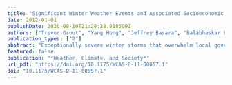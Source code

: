 ```yaml
---
title: "Significant Winter Weather Events and Associated Socioeconomic Impacts (Federal Aid Expenditures) across Oklahoma: 2000-2010"
date: 2012-01-01
publishDate: 2020-08-10T21:28:28.818509Z
authors: ["Trevor Grout", "Yang Hong", "Jeffrey Basara", "Balabhaskar Balasundaram", "Zhenyu Kong", "Satish T. S. Bukkapatnam"]
publication_types: ["2"]
abstract: "Exceptionally severe winter storms that overwhelm local government result in major disaster declarations. Each National Weather Service forecast office in the United States reports winter events for a specific group of counties, known as the county warning area. Such events are reported as blizzard, ice storm, winter storm, heavy snow, or winter weather. They are archived by the National Climatic Data Center and are published in Storm Data, a monthly periodical. Using Storm Data, all winter reports in Oklahoma from 1 November 1999 to 1 May 2010 were compiled into a database. The results of this study demonstrated that while counties in northern Oklahoma received the highest number of winter reports, when compared with climatology winter storm, heavy snow, ice storm, and blizzard storm types yielded an above-average occurrence across much of southwest and central Oklahoma over the study period.  Disaster information, obtained from the Federal Emergency Management Agency, showed that from 1 November 1999 to 1 May 2010 Oklahoma led the nation with nine winter-related federal disasters, resulting in nearly $800 million (U.S. dollars) in federal aid. High-impact events, determined by disaster declarations, were most frequent across southwest, central, and northeast Oklahoma, and southwest Oklahoma experienced a disaster nearly every third winter event. Over much of Oklahoma, ice storms were more likely to result in a disaster than winter storm, blizzard, and heavy snow events combined. Spatial distributions of federal aid showed that rural counties were most impacted by the winter weather disasters and required greater federal assistance."
featured: false
publication: "*Weather, Climate, and Society*"
url_pdf: "https://doi.org/10.1175/WCAS-D-11-00057.1"
doi: "10.1175/WCAS-D-11-00057.1"
---
```


